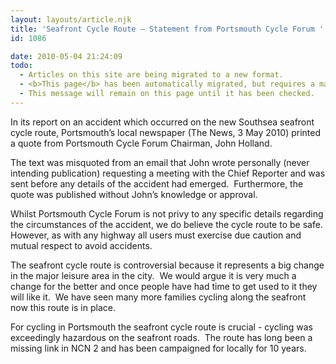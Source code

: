 ```yaml
---
layout: layouts/article.njk
title: 'Seafront Cycle Route – Statement from Portsmouth Cycle Forum '
id: 1086

date: 2010-05-04 21:24:09
todo:
  - Articles on this site are being migrated to a new format.
  - <b>This page</b> has been automatically migrated, but requires a manual check-&amp;-tune to ensure the format and links all work as expected.
  - This message will remain on this page until it has been checked.
---
```


In its report on an accident which occurred on the new Southsea seafront cycle route, Portsmouth’s local newspaper (The News, 3 May 2010) printed a quote from Portsmouth Cycle Forum Chairman, John Holland.

The text was misquoted from an email that John wrote personally (never intending publication) requesting a meeting with the Chief Reporter and was sent before any details of the accident had emerged.  Furthermore, the quote was published without John’s knowledge or approval.

Whilst Portsmouth Cycle Forum is not privy to any specific details regarding the circumstances of the accident, we do believe the cycle route to be safe.  However, as with any highway all users must exercise due caution and mutual respect to avoid accidents.

The seafront cycle route is controversial because it represents a big change in the major leisure area in the city.  We would argue it is very much a change for the better and once people have had time to get used to it they will like it.  We have seen many more families cycling along the seafront now this route is in place. 

For cycling in Portsmouth the seafront cycle route is crucial - cycling was exceedingly hazardous on the seafront roads.  The route has long been a missing link in NCN 2 and has been campaigned for locally for 10 years.